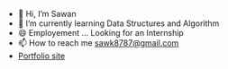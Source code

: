 <!---<span style="font-size:2em;">Hi,</span> <span style="font-size:2em;">![alt text](https://raw.githubusercontent.com/iampavangandhi/iampavangandhi/master/gifs/Hi.gif)</span> <span style="font-size:2em;">I’m Sawan</span>--->

- 👋 Hi, I’m Sawan
- 🌱 I’m currently learning Data Structures and Algorithm
- 😄 Employement ... Looking for an Internship
- 📫 How to reach me [sawk8787@gmail.com](mailto:sawk8787@gmail.com)
- [Portfolio site](https://sawan-portfolio-site.vercel.app/)


<!---
Sa1-Codes/Sa1-Codes is a ✨ special ✨ repository because its `README.md` (this file) appears on your GitHub profile.
You can click the Preview link to take a look at your changes.
--->

